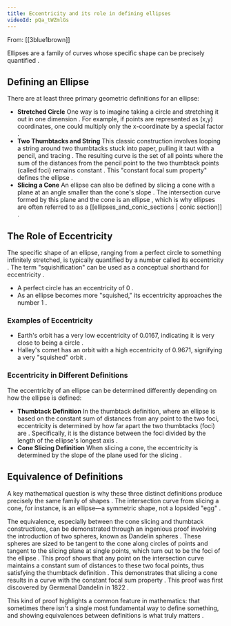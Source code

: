 ```yaml
---
title: Eccentricity and its role in defining ellipses
videoId: pQa_tWZmlGs
---
```


From: [[3blue1brown]] <br/> 

Ellipses are a family of curves whose specific shape can be precisely quantified <a class="yt-timestamp" data-t="00:01:59"></a>.

## Defining an Ellipse

There are at least three primary geometric definitions for an ellipse:
*   **Stretched Circle** One way is to imagine taking a circle and stretching it out in one dimension <a class="yt-timestamp" data-t="00:00:55"></a>. For example, if points are represented as (x,y) coordinates, one could multiply only the x-coordinate by a special factor <a class="yt-timestamp" data-t="00:00:59"></a>.
*   **Two Thumbtacks and String** This classic construction involves looping a string around two thumbtacks stuck into paper, pulling it taut with a pencil, and tracing <a class="yt-timestamp" data-t="00:01:08"></a>. The resulting curve is the set of all points where the sum of the distances from the pencil point to the two thumbtack points (called foci) remains constant <a class="yt-timestamp" data-t="00:01:22"></a>. This "constant focal sum property" defines the ellipse <a class="yt-timestamp" data-t="00:01:36"></a>.
*   **Slicing a Cone** An ellipse can also be defined by slicing a cone with a plane at an angle smaller than the cone's slope <a class="yt-timestamp" data-t="00:01:42"></a>. The intersection curve formed by this plane and the cone is an ellipse <a class="yt-timestamp" data-t="00:01:50"></a>, which is why ellipses are often referred to as a [[ellipses_and_conic_sections | conic section]] <a class="yt-timestamp" data-t="00:01:54"></a>.

## The Role of Eccentricity

The specific shape of an ellipse, ranging from a perfect circle to something infinitely stretched, is typically quantified by a number called its eccentricity <a class="yt-timestamp" data-t="00:02:03"></a>. The term "squishification" can be used as a conceptual shorthand for eccentricity <a class="yt-timestamp" data-t="00:02:07"></a>.

*   A perfect circle has an eccentricity of 0 <a class="yt-timestamp" data-t="00:02:16"></a>.
*   As an ellipse becomes more "squished," its eccentricity approaches the number 1 <a class="yt-timestamp" data-t="00:02:16"></a>.

### Examples of Eccentricity
*   Earth's orbit has a very low eccentricity of 0.0167, indicating it is very close to being a circle <a class="yt-timestamp" data-t="00:02:23"></a>.
*   Halley's comet has an orbit with a high eccentricity of 0.9671, signifying a very "squished" orbit <a class="yt-timestamp" data-t="00:02:33"></a>.

### Eccentricity in Different Definitions
The eccentricity of an ellipse can be determined differently depending on how the ellipse is defined:
*   **Thumbtack Definition** In the thumbtack definition, where an ellipse is based on the constant sum of distances from any point to the two foci, eccentricity is determined by how far apart the two thumbtacks (foci) are <a class="yt-timestamp" data-t="00:02:40"></a>. Specifically, it is the distance between the foci divided by the length of the ellipse's longest axis <a class="yt-timestamp" data-t="00:02:51"></a>.
*   **Cone Slicing Definition** When slicing a cone, the eccentricity is determined by the slope of the plane used for the slicing <a class="yt-timestamp" data-t="00:03:00"></a>.

## Equivalence of Definitions

A key mathematical question is why these three distinct definitions produce precisely the same family of shapes <a class="yt-timestamp" data-t="00:03:10"></a>. The intersection curve from slicing a cone, for instance, is an ellipse—a symmetric shape, not a lopsided "egg" <a class="yt-timestamp" data-t="00:03:31"></a>.

The equivalence, especially between the cone slicing and thumbtack constructions, can be demonstrated through an ingenious proof involving the introduction of two spheres, known as Dandelin spheres <a class="yt-timestamp" data-t="00:04:00"></a>. These spheres are sized to be tangent to the cone along circles of points and tangent to the slicing plane at single points, which turn out to be the foci of the ellipse <a class="yt-timestamp" data-t="00:04:42"></a>. This proof shows that any point on the intersection curve maintains a constant sum of distances to these two focal points, thus satisfying the thumbtack definition <a class="yt-timestamp" data-t="00:09:02"></a>. This demonstrates that slicing a cone results in a curve with the constant focal sum property <a class="yt-timestamp" data-t="00:09:18"></a>. This proof was first discovered by Germenal Dandelin in 1822 <a class="yt-timestamp" data-t="00:09:29"></a>.

This kind of proof highlights a common feature in mathematics: that sometimes there isn't a single most fundamental way to define something, and showing equivalences between definitions is what truly matters <a class="yt-timestamp" data-t="00:10:24"></a>.